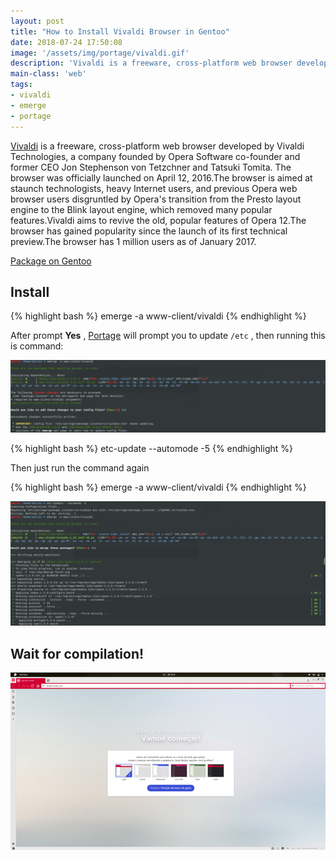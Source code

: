 ```yaml
---
layout: post
title: "How to Install Vivaldi Browser in Gentoo"
date: 2018-07-24 17:50:08
image: '/assets/img/portage/vivaldi.gif'
description: 'Vivaldi is a freeware, cross-platform web browser developed by Vivaldi Technologies, a company founded by Opera Software co-founder.'
main-class: 'web'
tags:
- vivaldi
- emerge
- portage
---
```


[Vivaldi](https://vivaldi.com/) is a freeware, cross-platform web browser developed by Vivaldi Technologies, a company founded by Opera Software co-founder and former CEO Jon Stephenson von Tetzchner and Tatsuki Tomita. The browser was officially launched on April 12, 2016.The browser is aimed at staunch technologists, heavy Internet users, and previous Opera web browser users disgruntled by Opera's transition from the Presto layout engine to the Blink layout engine, which removed many popular features.Vivaldi aims to revive the old, popular features of Opera 12.The browser has gained popularity since the launch of its first technical preview.The browser has 1 million users as of January 2017.

[Package on Gentoo](https://packages.gentoo.org/packages/www-client/vivaldi)

## Install

{% highlight bash  %}
emerge -a www-client/vivaldi
{% endhighlight  %}

After prompt __Yes__ , [Portage](https://wiki.gentoo.org/wiki/Portage) will prompt you to update `/etc` , then running this is command:

![/assets/img/portage/vivaldi-gentoo.gif](/assets/img/portage/vivaldi-gentoo.gif "/assets/img/portage/vivaldi-gentoo.gif")

{% highlight bash  %}
etc-update --automode -5
{% endhighlight  %}

Then just run the command again

{% highlight bash  %}
emerge -a www-client/vivaldi
{% endhighlight  %}

![/assets/img/portage/vivaldi-gentoo-2.gif](/assets/img/portage/vivaldi-gentoo-2.gif "/assets/img/portage/vivaldi-gentoo-2.gif")

## Wait for compilation!

![/assets/img/portage/vivaldi.gif](/assets/img/portage/vivaldi-800x450.gif "/assets/img/portage/vivaldi.gif")
